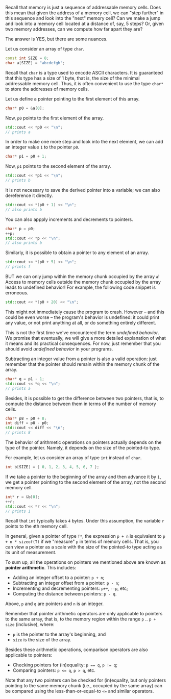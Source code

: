 Recall that memory is just a sequence of addressable memory cells.
Does this mean that given the address of a memory cell, 
we can "step further" in this sequence and look into the "next" memory cell?
Can we make a jump and look into a memory cell located at a distance of, say, 5 steps?
Or, given two memory addresses, can we compute how far apart they are?

The answer is YES, but there are some nuances.

Let us consider an array of type `char`.

```c++
const int SIZE = 8;
char a[SIZE] = "abcdefgh";
```

<div class="hint">

Recall that `char` is a type used to encode ASCII characters.
It is guaranteed that this type has a size of 1 byte, that 
is, the size of the minimal addressable memory cell. 
Thus, it is often convenient to use the type `char*` to store the addresses of memory cells.

</div>

Let us define a pointer pointing to the first element of this array.

```c++
char* p0 = &a[0];
```

Now, `p0` points to the first element of the array.

```c++
std::cout << *p0 << "\n";
// prints a
```

In order to make one more step and look into the next element, 
we can add an integer value `1` to the pointer `p0`.

```c++
char* p1 = p0 + 1;
```

Now, `p1` points to the second element of the array. 

```c++
std::cout << *p1 << "\n";
// prints b
```

It is not necessary to save the derived pointer into a variable; 
we can also dereference it directly. 

```c++
std::cout << *(p0 + 1) << "\n";
// also prints b
```

You can also appply increments and decrements to pointers.

```c++
char* p = p0;
++p;
std::cout << *p << "\n";
// also prints b
```

Similarly, it is possible to obtain a pointer to any element of an array.

```c++
std::cout << *(p0 + 5) << "\n";
// prints f
```

BUT we can only jump within the memory chunk occupied by the array `a`!
Access to memory cells outside the memory chunk occupied by 
the array leads to undefined behavior!
For example, the following code snippet is erroneous.

```c++
std::cout << *(p0 + 20) << "\n";
```

This might not immediately cause the program to crash.
However – and this could be even worse – the program's behavior is undefined: 
it could print any value, or not print anything at all, 
or do something entirely different. 

<div class="hint">

This is not the first time we've encountered the term *undefined behavior*. 
We promise that eventually, we will give a more detailed explanation of what it means 
and its practical consequences. 
For now, just remember that you should avoid *undefined behavior* in your programs.

</div>

Subtracting an integer value from a pointer is also a valid operation:
just remember that the pointer should remain within the memory chunk of the array.

```c++
char* q = p1 - 1;
std::cout << *q << "\n";
// prints a
```

Besides, it is possible to get the difference between two pointers, 
that is, to compute the distance between them in terms of the number of memory cells.

```c++
char* p8 = p0 + 8;
int diff = p8 - p0;
std::cout << diff << "\n";
// prints 8
```

The behavior of arithmetic operations on pointers actually depends on the type of the pointer.
Namely, it depends on the size of the pointed-to type.

For example, let us consider an array of type `int` instead of `char`.

```c++
int b[SIZE] = { 0, 1, 2, 3, 4, 5, 6, 7 };
```

If we take a pointer to the beginning of the array and then advance it by `1`,
we get a pointer pointing to the second element of the array, 
not the second memory cell. 

```c++
int* r = &b[0];
++r;
std::cout << *r << "\n";
// prints 1
```

Recall that `int` typically takes `4` bytes.
Under this assumption, the variable `r` points to the `4`th memory cell.   

In general, given a pointer of type `T*`, the expression `p + n`
is equivalent to `p + n * sizeof(T)` if we "measure" `p` in terms of memory cells.
That is, you can view a pointer as a scale with the size of 
the pointed-to type acting as its unit of measurement.

To sum up, all the operations on pointers we mentioned above are known as **pointer arithmetic**.
This includes:

* Adding an integer offset to a pointer: `p + n`;
* Subtracting an integer offset from a pointer: `p - n`;
* Incrementing and decrementing pointers: `p++`, `--p`, etc;
* Computing the distance between pointers: `p - q`.

Above, `p` and `q` are pointers and `n` is an integer.

Remember that pointer arithmetic operators are only applicable 
to pointers to the same array, that is, to the memory region
within the range `p` .. `p + size` (inclusive), where:
* `p` is the pointer to the array's beginning, and
* `size` is the size of the array.

Besides these arithmetic operations, comparison operators are also applicable to pointers:

* Checking pointers for (in)equality: `p == q`, `p != q`;
* Comparing pointers: `p <= q`, `p > q`, etc.

Note that any two pointers can be checked for (in)equality, 
but only pointers pointing to the same memory chunk
(i.e., occupied by the same array)
can be compared using the less-than-or-equal-to `<=` and similar operators. 
